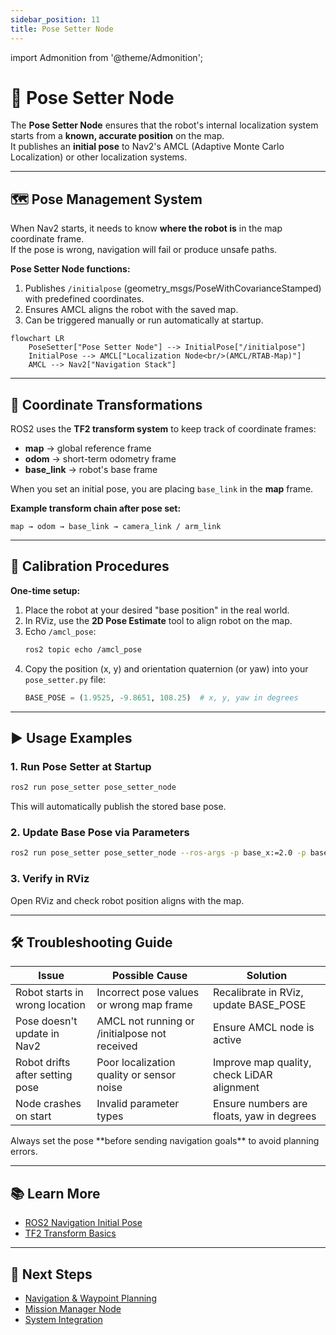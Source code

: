 ```yaml
---
sidebar_position: 11
title: Pose Setter Node
---
```


import Admonition from '@theme/Admonition';

# 🎯 Pose Setter Node

The **Pose Setter Node** ensures that the robot's internal localization system starts from a **known, accurate position** on the map.  
It publishes an **initial pose** to Nav2's AMCL (Adaptive Monte Carlo Localization) or other localization systems.

---

## 🗺 Pose Management System

When Nav2 starts, it needs to know **where the robot is** in the map coordinate frame.  
If the pose is wrong, navigation will fail or produce unsafe paths.

**Pose Setter Node functions:**
1. Publishes `/initialpose` (geometry_msgs/PoseWithCovarianceStamped) with predefined coordinates.
2. Ensures AMCL aligns the robot with the saved map.
3. Can be triggered manually or run automatically at startup.

```mermaid
flowchart LR
    PoseSetter["Pose Setter Node"] --> InitialPose["/initialpose"]
    InitialPose --> AMCL["Localization Node<br/>(AMCL/RTAB-Map)"]
    AMCL --> Nav2["Navigation Stack"]
```

---

## 🔄 Coordinate Transformations

ROS2 uses the **TF2 transform system** to keep track of coordinate frames:
- **map** → global reference frame
- **odom** → short-term odometry frame
- **base_link** → robot's base frame

When you set an initial pose, you are placing `base_link` in the **map** frame.

**Example transform chain after pose set:**
```
map → odom → base_link → camera_link / arm_link
```

---

## 📏 Calibration Procedures

**One-time setup:**
1. Place the robot at your desired "base position" in the real world.
2. In RViz, use the **2D Pose Estimate** tool to align robot on the map.
3. Echo `/amcl_pose`:
   ```bash
   ros2 topic echo /amcl_pose
   ```
4. Copy the position (x, y) and orientation quaternion (or yaw) into your `pose_setter.py` file:
   ```python
   BASE_POSE = (1.9525, -9.8651, 108.25)  # x, y, yaw in degrees
   ```

---

## ▶️ Usage Examples

### **1. Run Pose Setter at Startup**
```bash
ros2 run pose_setter pose_setter_node
```
This will automatically publish the stored base pose.

### **2. Update Base Pose via Parameters**
```bash
ros2 run pose_setter pose_setter_node --ros-args -p base_x:=2.0 -p base_y:=-8.0 -p base_yaw:=90.0
```

### **3. Verify in RViz**
Open RViz and check robot position aligns with the map.

---

## 🛠 Troubleshooting Guide

| Issue | Possible Cause | Solution |
|-------|---------------|----------|
| Robot starts in wrong location | Incorrect pose values or wrong map frame | Recalibrate in RViz, update BASE_POSE |
| Pose doesn't update in Nav2 | AMCL not running or /initialpose not received | Ensure AMCL node is active |
| Robot drifts after setting pose | Poor localization quality or sensor noise | Improve map quality, check LiDAR alignment |
| Node crashes on start | Invalid parameter types | Ensure numbers are floats, yaw in degrees |

<Admonition type="tip" title="Pro Tip">
Always set the pose **before sending navigation goals** to avoid planning errors.
</Admonition>

---

## 📚 Learn More

- [ROS2 Navigation Initial Pose](https://navigation.ros.org/tutorials/docs/navigation2_with_keepout_filter.html)
- [TF2 Transform Basics](https://docs.ros.org/en/foxy/Tutorials/Intermediate/Tf2/Introduction-To-Tf2.html)

---

## 🎯 Next Steps

- [Navigation & Waypoint Planning](../core-concepts/navigation.md)
- [Mission Manager Node](./mission-manager.md)
- [System Integration](../core-concepts/system-integration.md)
